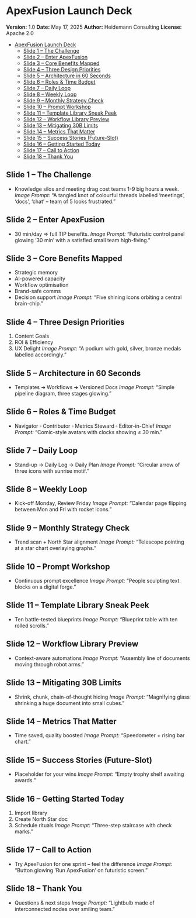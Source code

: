 # ApexFusion Launch Deck

**Version:** 1.0
**Date:** May 17, 2025
**Author:** Heidemann Consulting
**License:** Apache 2.0

- [ApexFusion Launch Deck](#apexfusion-launch-deck)
  - [Slide 1 – The Challenge](#slide-1--the-challenge)
  - [Slide 2 – Enter ApexFusion](#slide-2--enter-apexfusion)
  - [Slide 3 – Core Benefits Mapped](#slide-3--core-benefits-mapped)
  - [Slide 4 – Three Design Priorities](#slide-4--three-design-priorities)
  - [Slide 5 – Architecture in 60 Seconds](#slide-5--architecture-in-60-seconds)
  - [Slide 6 – Roles \& Time Budget](#slide-6--roles--time-budget)
  - [Slide 7 – Daily Loop](#slide-7--daily-loop)
  - [Slide 8 – Weekly Loop](#slide-8--weekly-loop)
  - [Slide 9 – Monthly Strategy Check](#slide-9--monthly-strategy-check)
  - [Slide 10 – Prompt Workshop](#slide-10--prompt-workshop)
  - [Slide 11 – Template Library Sneak Peek](#slide-11--template-library-sneak-peek)
  - [Slide 12 – Workflow Library Preview](#slide-12--workflow-library-preview)
  - [Slide 13 – Mitigating 30B Limits](#slide-13--mitigating-30b-limits)
  - [Slide 14 – Metrics That Matter](#slide-14--metrics-that-matter)
  - [Slide 15 – Success Stories (Future-Slot)](#slide-15--success-stories-future-slot)
  - [Slide 16 – Getting Started Today](#slide-16--getting-started-today)
  - [Slide 17 – Call to Action](#slide-17--call-to-action)
  - [Slide 18 – Thank You](#slide-18--thank-you)

## Slide 1 – The Challenge
- Knowledge silos and meeting drag cost teams 1-9 big hours a week.
_Image Prompt:_ “A tangled knot of colourful threads labelled ‘meetings’, ‘docs’, ‘chat’ – team of 5 looks frustrated.”

## Slide 2 – Enter ApexFusion
- 30 min/day ⇒ full TIP benefits.
_Image Prompt:_ “Futuristic control panel glowing ‘30 min’ with a satisfied small team high-fiving.”

## Slide 3 – Core Benefits Mapped
- Strategic memory
- AI-powered capacity
- Workflow optimisation
- Brand-safe comms
- Decision support
_Image Prompt:_ “Five shining icons orbiting a central brain-chip.”

## Slide 4 – Three Design Priorities
1. Content Goals
2. ROI & Efficiency
3. UX Delight
_Image Prompt:_ “A podium with gold, silver, bronze medals labelled accordingly.”

## Slide 5 – Architecture in 60 Seconds
- Templates ➜ Workflows ➜ Versioned Docs
_Image Prompt:_ “Simple pipeline diagram, three stages glowing.”

## Slide 6 – Roles & Time Budget
- Navigator ▫ Contributor ▫ Metrics Steward ▫ Editor-in-Chief
_Image Prompt:_ “Comic-style avatars with clocks showing ≤ 30 min.”

## Slide 7 – Daily Loop
- Stand-up → Daily Log → Daily Plan
_Image Prompt:_ “Circular arrow of three icons with sunrise motif.”

## Slide 8 – Weekly Loop
- Kick-off Monday, Review Friday
_Image Prompt:_ “Calendar page flipping between Mon and Fri with rocket icons.”

## Slide 9 – Monthly Strategy Check
- Trend scan + North Star alignment
_Image Prompt:_ “Telescope pointing at a star chart overlaying graphs.”

## Slide 10 – Prompt Workshop
- Continuous prompt excellence
_Image Prompt:_ “People sculpting text blocks on a digital forge.”

## Slide 11 – Template Library Sneak Peek
- Ten battle-tested blueprints
_Image Prompt:_ “Blueprint table with ten rolled scrolls.”

## Slide 12 – Workflow Library Preview
- Context-aware automations
_Image Prompt:_ “Assembly line of documents moving through robot arms.”

## Slide 13 – Mitigating 30B Limits
- Shrink, chunk, chain-of-thought hiding
_Image Prompt:_ “Magnifying glass shrinking a huge document into small cubes.”

## Slide 14 – Metrics That Matter
- Time saved, quality boosted
_Image Prompt:_ “Speedometer + rising bar chart.”

## Slide 15 – Success Stories (Future-Slot)
- Placeholder for your wins
_Image Prompt:_ “Empty trophy shelf awaiting awards.”

## Slide 16 – Getting Started Today
1. Import library
2. Create North Star doc
3. Schedule rituals
_Image Prompt:_ “Three-step staircase with check marks.”

## Slide 17 – Call to Action
- Try ApexFusion for one sprint – feel the difference
_Image Prompt:_ “Button glowing ‘Run ApexFusion’ on futuristic screen.”

## Slide 18 – Thank You
- Questions & next steps
_Image Prompt:_ “Lightbulb made of interconnected nodes over smiling team.”
